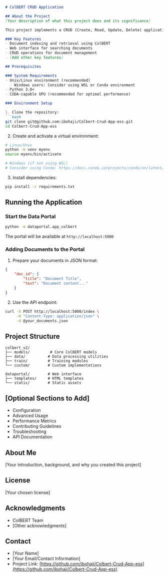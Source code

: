 ```markdown
# ColBERT CRUD Application

## About the Project
[Your description of what this project does and its significance]

This project implements a CRUD (Create, Read, Update, Delete) application using ColBERT (Contextualized Late Interaction over BERT) for efficient document retrieval and search. The application includes a data portal interface for easy interaction with the ColBERT system.

### Key Features
- Document indexing and retrieval using ColBERT
- Web interface for searching documents
- CRUD operations for document management
- [Add other key features]

## Prerequisites

### System Requirements
- Unix/Linux environment (recommended)
  - Windows users: Consider using WSL or Conda environment
- Python 3.8+
- CUDA-capable GPU (recommended for optimal performance)

### Environment Setup

1. Clone the repository:
```bash
git clone git@github.com:ibohaji/Colbert-Crud-App-ess.git
cd Colbert-Crud-App-ess
```

2. Create and activate a virtual environment:
```bash
# Linux/Unix
python -m venv myenv
source myenv/bin/activate

# Windows (if not using WSL)
# Consider using Conda: https://docs.conda.io/projects/conda/en/latest/user-guide/install/
```

3. Install dependencies:
```bash
pip install -r requirements.txt
```

## Running the Application

### Start the Data Portal
```bash
python -m dataportal.app_colbert
```
The portal will be available at `http://localhost:5000`

### Adding Documents to the Portal

1. Prepare your documents in JSON format:
```json
{
    "doc_id": {
        "title": "Document Title",
        "text": "Document content..."
    }
}
```

2. Use the API endpoint:
```bash
curl -X POST http://localhost:5000/index \
     -H "Content-Type: application/json" \
     -d @your_documents.json
```

## Project Structure
```
colbert_v2/
├── models/         # Core ColBERT models
├── data/          # Data processing utilities
├── train/         # Training modules
└── custom/        # Custom implementations

dataportal/        # Web interface
├── templates/     # HTML templates
└── static/        # Static assets
```

## [Optional Sections to Add]
- Configuration
- Advanced Usage
- Performance Metrics
- Contributing Guidelines
- Troubleshooting
- API Documentation

## About Me
[Your introduction, background, and why you created this project]

## License
[Your chosen license]

## Acknowledgments
- ColBERT Team
- [Other acknowledgments]

## Contact
- [Your Name]
- [Your Email/Contact Information]
- Project Link: [https://github.com/ibohaji/Colbert-Crud-App-ess](https://github.com/ibohaji/Colbert-Crud-App-ess)
```